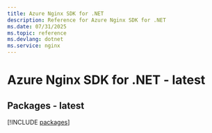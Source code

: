 ```yaml
---
title: Azure Nginx SDK for .NET
description: Reference for Azure Nginx SDK for .NET
ms.date: 07/31/2025
ms.topic: reference
ms.devlang: dotnet
ms.service: nginx
---
```

# Azure Nginx SDK for .NET - latest
## Packages - latest
[!INCLUDE [packages](nginx-index.md)]